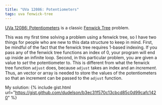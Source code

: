 ```yaml
---
title: "UVa 12086: Potentiometers"
tags: uva fenwick-tree
---
```

[UVa 12086: Potentiometers](https://uva.onlinejudge.org/external/120/p12086.pdf) is a classic [Fenwick Tree](https://en.wikipedia.org/wiki/Fenwick_tree) problem.
<!--more-->
This was my first time solving a problem using a fenwick tree, so I have two things for people who are new to this data structure to keep in mind. First, be mindful of the fact that the fenwick tree requires 1-based indexing. If you pass any of the fenwick tree functions an index of 0, your program will end up inside an infinite loop. Second, in this particular problem, you are given a value to *set* the potentiometer to. This is different from what the fenwick tree function `adjust` does, because `adjust` takes an index and an *increment*. Thus, an vector or array is needed to store the values of the potentiometers so that an increment can be passed to the `adjust` function.

My solution:
{% include gist.html url="https://gist.github.com/dudelson/b3ec31f570c13cbcd85c0d99cafc1420" %}

